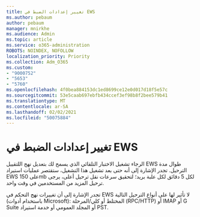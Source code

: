 ```yaml
---
title: تغيير إعدادات الضبط في EWS
ms.author: pebaum
author: pebaum
manager: mnirkhe
ms.audience: Admin
ms.topic: article
ms.service: o365-administration
ROBOTS: NOINDEX, NOFOLLOW
localization_priority: Priority
ms.collection: Adm_O365
ms.custom:
- "9000752"
- "5653"
- "5760"
ms.openlocfilehash: 4f0bea884153dc1ed8699ce12e0d017d18f5e57c
ms.sourcegitcommit: 53e5caab697ebfb434ccef3ef98b8f2bee579b41
ms.translationtype: MT
ms.contentlocale: ar-SA
ms.lasthandoff: 02/02/2021
ms.locfileid: "50075884"
---
```

# <a name="changing-ews-throttling-settings"></a>تغيير إعدادات الضبط في EWS

الرجاء تشغيل الاختبار التلقائي الذي يسمح لك بتعديل نهج اللتقييل EWS طوال مدة الترحيل. تجدر الإشارة إلى أنه حتى بعد تشغيل هذا التشغيل، ستقتصر عمليات استيراد EWS على 150mb لكل 5 دقائق لكل علبة بريد؛ لتحقيق سرعات نقل ترحيل أعلى، يرجى ترحيل المزيد من المستخدمين في وقت واحد.

تجدر الإشارة إلى أن تغييرات نهج التحكم في EWS لا تأثير لها على أنواع الترحيل التالية (باستخدام أدوات Microsoft): المختلط أو كلي/المرحلة (RPC/HTTP) أو IMAP أو G Suite أو المجلد العمومي أو خدمة استيراد PST.